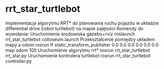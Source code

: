 # rrt_star_turtlebot
Implementacja algorytmu RRT* do planowania ruchu pojazdu w układzie differential drive (robot turtlebot) na mapie zajętości
Komendy do wywołania:
Uruchomienie środowiska gazebo+rviz
roslaunch rrt_star_turtlebot colloseum.launch
Przekształcenie pomiędzy układem mapy a odom
rosrun tf static_transform_publisher 0.0 0.0 0.0 0.0 0.0 0.0 map odom 100
Uruchomienie algorytmu rrt*
rosrun rrt_star_turtlebot rrt_star.py
Uruchomienie kontrolera turtlebot
rosrun rrt_star_turtlebot controller.py
